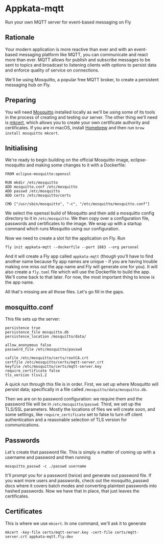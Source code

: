 # Appkata-mqtt

Run your own MQTT server for event-based messaging on Fly

<!---- cut here --->

## Rationale

Your modern application is more reactive than ever and with an event-based messaging platform like MQTT, you can communicate  and react more than ever. MQTT allows for publish and subscribe messages to be sent to topics and broadcast to listening clients with options to persist data and enforce quality of service on connections. 

We'll be using Mosquitto, a popular free MQTT broker, to create a persistent messaging hub on Fly.

## Preparing

You will need [Mosquitto](https://github.com/eclipse/mosquitto) installed locally as we'll be using some of its tools in the process of creating and testing our server. The other thing we'll need is [mkcert](https://github.com/FiloSottile/mkcert), which allows you to create your own certificate authority and certificates. If you are in macOS, install [Homebrew](https://brew.sh/) and then run `brew install mosquitto mkcert`. 

## Initialising

We're ready to begin building on the official Mosquitto image, eclipse-mosquitto and making some changes to it with a Dockerfile:

```
FROM eclipse-mosquitto:openssl

RUN mkdir /etc/mosquitto
ADD mosquitto.conf /etc/mosquitto
ADD passwd /etc/mosquitto
ADD certs /etc/mosquitto/certs

CMD ["/usr/sbin/mosquitto", "-c", "/etc/mosquitto/mosquitto.conf"]
```

We select the openssl build of Mosquitto and then add a mosquitto config directory to it in `/etc/mosquitto`. We then copy over a configuration file, passwords and certificates to the image. We wrap up with a startup command which runs Mosquitto using our configuration.

Now we need to create a slot fot the application on Fly. Run

```
fly init appkata-mqtt --dockerfile --port 1883 --org personal
```

And it will create a Fly app called `appkata-mqtt` (though you'll have to find another name because fly app names are unique - if you are having trouble making one miss out the app name and Fly will generate one for you). It will also create a `fly.toml` file which will use the Dockerfile to build the app. We'll come back to that later. For now, the most important thing to know is the app name.

All that's missing are all those files. Let's go fill in the gaps.

## mosquitto.conf

This file sets up the server:

```
persistence true
persistence_file mosquitto.db
persistence_location /mosquitto/data/

allow_anonymous false
password_file /etc/mosquitto/passwd

cafile /etc/mosquitto/certs/rootCA.crt
certfile /etc/mosquitto/certs/mqtt-server.crt
keyfile /etc/mosquitto/certs/mqtt-server.key
require_certificate false
tls_version tlsv1.2
```

A quick run through this file is in order. First, we set up where Mosquitto will persist data; specifically in a file called `/mosquitto/data/mosquitto.db`. 

Then we are on to password configuration: we require them and the password file will be in `/etc/mosquitto/passwd`. Third, we set up the TLS/SSL parameters. Mostly the locations of files we will create soon, and some settings, like `require_certificate` set to false to turn off client authentication and a reasonable selection of TLS version for communications.

## Passwords 

Let's create that password file. This is simply a matter of coming up with a username and password and then running

```
mosquitto_passwd -c ./passwd username
```

It'll prompt you for a password (twice) and generate out password file. If you want more users and passwords, check out the mosquitto_passwd docs where it covers batch modes and converting plaintext passwords into hashed passwords. Now we have that in place, that just leaves the certificates.

## Certificates

This is where we use `mkcert`. In one command, we'll ask it to generate 

```
mkcert -key-file certs/mqtt-server.key -cert-file certs/mqtt-server.crt appkata-mqtt.fly.dev
```



